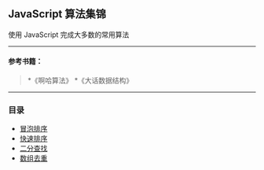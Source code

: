 ## JavaScript 算法集锦
使用 JavaScript 完成大多数的常用算法

------

#### 参考书籍：
> *《啊哈算法》
> *《大话数据结构》

------

### 目录
* [冒泡排序](https://github.com/jinzhuming/Algorithm/blob/master/BOOK/冒泡排序.md)
* [快速排序](https://github.com/jinzhuming/algorithm/blob/master/BOOK/快速排序.md)
* [二分查找](https://github.com/jinzhuming/algorithm/blob/master/BOOK/二分查找.md)
* [数组去重](https://github.com/jinzhuming/algorithm/blob/master/BOOK/数组去重.md)
